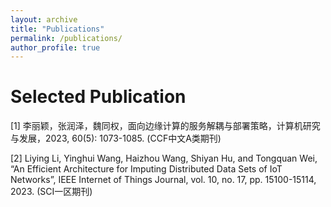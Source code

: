 ```yaml
---
layout: archive
title: "Publications"
permalink: /publications/
author_profile: true
---
```


Selected Publication
===============

[1] 李丽颖，张润泽，魏同权，面向边缘计算的服务解耦与部署策略，计算机研究与发展，2023, 60(5): 1073-1085. (CCF中文A类期刊)

[2] Liying Li, Yinghui Wang, Haizhou Wang, Shiyan Hu, and Tongquan Wei, “An Efficient Architecture for Imputing Distributed Data Sets of IoT Networks”, IEEE Internet of Things Journal, vol. 10, no. 17, pp. 15100-15114, 2023. (SCI一区期刊)
